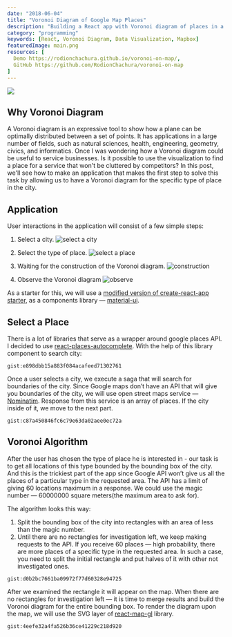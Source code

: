 ```yaml
---
date: "2018-06-04"
title: "Voronoi Diagram of Google Map Places"
description: "Building a React app with Voronoi diagram of places in a city"
category: "programming"
keywords: [React, Voronoi Diagram, Data Visualization, Mapbox]
featuredImage: main.png
resources: [
  Demo https://rodionchachura.github.io/voronoi-on-map/,
  GitHub https://github.com/RodionChachura/voronoi-on-map
]
---
```


![](/main.png)

## Why Voronoi Diagram

А Voronoi diagram is an expressive tool to show how a plane can be optimally distributed between a set of points. It has applications in a large number of fields, such as natural sciences, health, engineering, geometry, civics, and informatics. Once I was wondering how a Voronoi diagram could be useful to service businesses. Is it possible to use the visualization to find a place for a service that won't be cluttered by competitors? In this post, we'll see how to make an application that makes the first step to solve this task by allowing us to have a Voronoi diagram for the specific type of place in the city.

## Application

User interactions in the application will consist of a few simple steps:

1. Select a city.
![select a city](/select-city.png)

2. Select the type of place.
![select a place](/select-place.png)

3. Waiting for the construction of the Voronoi diagram.
![construction](/construction.png)

4. Observe the Voronoi diagram
![observe](/observe.png)

As a starter for this, we will use a [modified version of create-react-app starter](https://github.com/RodionChachura/react-starter), as a components library — [material-ui](https://material-ui.com/).

## Select a Place

There is a lot of libraries that serve as a wrapper around google places API. I decided to use [react-places-autocomplete](https://github.com/hibiken/react-places-autocomplete). With the help of this library component to search city:

`gist:e898dbb15a883f084acafeed71302761`

Once a user selects a city, we execute a saga that will search for boundaries of the city. Since Google maps don’t have an API that will give you boundaries of the city, we will use open street maps service — [Nominatim](https://nominatim.org/). Response from this service is an array of places. If the city inside of it, we move to the next part.

`gist:c87a450846fc6c79e63da02aee0ec72a`

## Voronoi Algorithm

After the user has chosen the type of place he is interested in - our task is to get all locations of this type bounded by the bounding box of the city. And this is the trickiest part of the app since Google API won’t give us all the places of a particular type in the requested area. The API has a limit of giving 60 locations maximum in a response. We could use the magic number — 60000000 square meters(the maximum area to ask for).

The algorithm looks this way:
1. Split the bounding box of the city into rectangles with an area of less than the magic number.
2. Until there are no rectangles for investigation left, we keep making requests to the API. If you receive 60 places — high probability, there are more places of a specific type in the requested area. In such a case, you need to split the initial rectangle and put halves of it with other not investigated ones.

`gist:d0b2bc7661ba09972f77d60328e94725`

After we examined the rectangle it will appear on the map. When there are no rectangles for investigation left — it is time to merge results and build the Voronoi diagram for the entire bounding box. To render the diagram upon the map, we will use the SVG layer of [react-map-gl](https://github.com/visgl/react-map-gl) library.

`gist:4eefe32a4fa526b36ce41229c218d920`